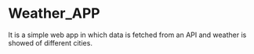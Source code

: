 # Weather_APP
It is a simple web app in which data is fetched from an API and weather is showed of different cities.
